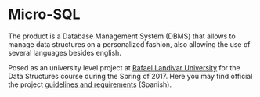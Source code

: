# Micro-SQL

The product is a Database Management System (DBMS) that allows to manage data structures on a personalized fashion, also allowing the use of several languages besides english. 

Posed as an university level project at [Rafael Landivar University](http://principal.url.edu.gt/) for the Data Structures course during the Spring of 2017. Here you may find official the project [guidelines and requirements](../master/Proyecto%20ED1%20Final.pdf) (Spanish). 
